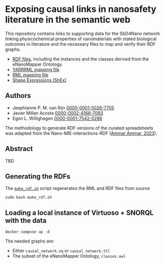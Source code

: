 # Exposing causal links in nanosafety literature in the semantic web

This repository contains links to supporting data for the SbD4Nano network linking physicochemical properties of nanomaterials with stated biological outcomes in literature and the necessary files to map and verify their RDF graphs.

- [RDF files](data/RDF/), including the instances and the classes derived from the eNanoMapper Ontology.
- [YARRRML mapping file](/mappings/causal_network.yarrrml.yml)
- [RML mapping file](mappings/causal_network.rml)
- [Shape Expressions (ShEx)](/shapes)



## Authors

- Jeaphianne P. M. van Rijn [0000-0001-5026-7705](https://orcid.org/0000-0001-5026-7705)
- Javier Millan Acosta [0000-0002-4166-7093](https://orcid.org/0000-0002-4166-7093)
- Egon L. Willighagen [0000-0001-7542-0286](https://orcid.org/0000-0001-7542-0286)

The methodology to generate RDF versions of the curated spreadsheets was adapted from the Nano-MIE-interactions-RDF ([Ammar Ammar, 2023](https://doi.org/10.5281/zenodo.8075705)).


## Abstract
TBD 

## Generating the RDFs

The [`make_rdf.sh`](/make_rdf.sh) script regenerates the RML and RDF files from source
```
sudo bash make_rdf.sh
```

## Loading a local instance of Virtuoso + SNORQL with the data
```
docker compose up -d
```
The needed graphs are:
- Either `causal_network.nq` or `causal_network.ttl`
- The subset of the eNanoMapper Ontology, `classes.owl`
